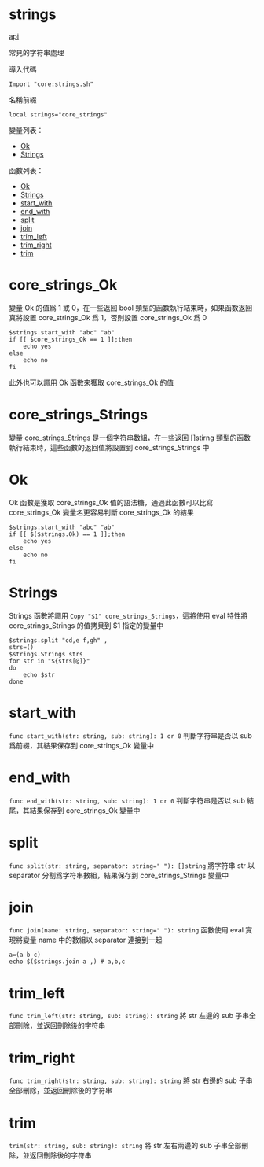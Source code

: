# strings

[api](README.md)

常見的字符串處理

導入代碼
```
Import "core:strings.sh"
```

名稱前綴
```
local strings="core_strings"
```

變量列表：
* [Ok](#core_strings_Ok)
* [Strings](#core_strings_Strings)

函數列表：

* [Ok](#Ok)
* [Strings](#Strings)
* [start_with](#start_with)
* [end_with](#end_with)
* [split](#split)
* [join](#join)
* [trim_left](#trim_left)
* [trim_right](#trim_right)
* [trim](#trim)

# core_strings_Ok

變量 Ok 的值爲 1 或 0，在一些返回 bool 類型的函數執行結束時，如果函數返回真將設置 core_strings_Ok 爲 1，否則設置 core_strings_Ok 爲 0

```
$strings.start_with "abc" "ab"
if [[ $core_strings_Ok == 1 ]];then
    echo yes
else
    echo no
fi
```

此外也可以調用 [Ok](#Ok) 函數來獲取 core_strings_Ok 的值

# core_strings_Strings

變量 core_strings_Strings 是一個字符串數組，在一些返回 []stirng 類型的函數執行結束時，這些函數的返回值將設置到 core_strings_Strings 中

# Ok

Ok 函數是獲取 core_strings_Ok 值的語法糖，通過此函數可以比寫 core_strings_Ok 變量名更容易判斷 core_strings_Ok 的結果

```
$strings.start_with "abc" "ab"
if [[ $($strings.Ok) == 1 ]];then
    echo yes
else
    echo no
fi
```

# Strings

Strings 函數將調用 `Copy "$1" core_strings_Strings`，這將使用 eval 特性將 core_strings_Strings 的值拷貝到 $1 指定的變量中

```
$strings.split "cd,e f,gh" ,
strs=()
$strings.Strings strs
for str in "${strs[@]}"
do
    echo $str
done
```

# start_with

`func start_with(str: string, sub: string): 1 or 0` 判斷字符串是否以 sub 爲前綴，其結果保存到 core_strings_Ok 變量中

# end_with

`func end_with(str: string, sub: string): 1 or 0` 判斷字符串是否以 sub 結尾，其結果保存到 core_strings_Ok 變量中

# split

`func split(str: string, separator: string=" "): []string` 將字符串 str 以 separator 分割爲字符串數組，結果保存到 core_strings_Strings 變量中

# join

`func join(name: string, separator: string=" "): string` 函數使用 eval 實現將變量 name 中的數組以 separator 連接到一起

```
a=(a b c)
echo $($strings.join a ,) # a,b,c
```

# trim_left

`func trim_left(str: string, sub: string): string` 將 str 左邊的 sub 子串全部刪除，並返回刪除後的字符串

# trim_right

`func trim_right(str: string, sub: string): string` 將 str 右邊的 sub 子串全部刪除，並返回刪除後的字符串

# trim

`trim(str: string, sub: string): string` 將 str 左右兩邊的 sub 子串全部刪除，並返回刪除後的字符串
